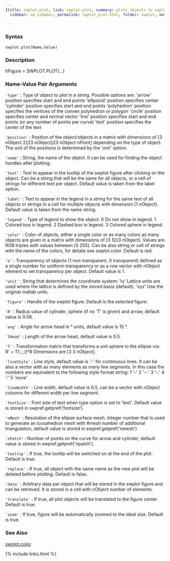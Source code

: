 ```yaml
---
{title: swplot.plot, link: swplot.plot, summary: plots objects to swplot figure, keywords: sample,
  sidebar: sw_sidebar, permalink: swplot_plot.html, folder: swplot, mathjax: 'true'}

---
```


### Syntax

`swplot.plot(Name,Value)`

### Description

hFigure = SWPLOT.PLOT(...)
 
 

### Name-Value Pair Arguments

`'type'`
: Type of object to plot in a string. Possible options are:
      'arrow'         position specifies start and end points
      'ellipsoid'     position specifies center
      'cylinder'      position specifies start and end points
      'polyhedron'    position specifies the vertices of the
                      convex polyhedron or polygon
      'circle'        position specifies center and normal vector
      'line'          position specifies start and end points (or
                      any number of points per curve)
      'text'          position specifies the center of the text

`'position'`
: Position of the object/objects in a matrix with dimensions of
  [3 nObject 2]/[3 nObject]/[3 nObject nPoint] depending on the
  type of object. The unit of the positions is determined by the
  'unit' option.

`'name'`
: String, the name of the object. It can be used for finding the
  object handles after plotting.

`'text'`
: Text to appear in the tooltip of the swplot figure after
  clicking on the object. Can be a string that will be the same
  for all objects, or a cell of strings for different text per
  object. Default value is taken from the label option.

`'label'`
: Text to appear in the legend in a string for the same text of
  all objects or strings in a cell for multiple objects with
  dimension [1 nObject]. Default value is taken from the name
  string.

`'legend'`
: Type of legend to show the object:
      0       Do not show in legend.
      1       Colored box in legend.
      2       Dashed box in legend.
      3       Colored sphere in legend.

`'color'`
: Color of objects, either a single color or as many colors as
  many objects are given in a matrix with dimensions of [3 1]/[3
  nObject]. Values are RGB triples with values between [0 255].
  Can be also string or cell of strings with the name of the
  colors, for details see swplot.color. Default is red.

`'α'`
:   Transparency of objects (1 non-transparent, 0 transparent)
  defined as a single number for unitform transparency or as a
  row vector with nObject element to set transparency per object.
  Default value is 1.

`'unit'`
: String that determines the coordinate system:
      'lu'    Lattice units are used where the lattice is defined
              by the stored basis (default).
      'xyz'   Use the original matlab units.

`'figure'`
: Handle of the swplot figure. Default is the selected figure.

`'R'`
: Radius value of cylinder, sphere (if no 'T' is given) and
  arrow, default value is 0.06.

`'ang'`
: Angle for arrow head in ° units, default value is 15 °.

`'lHead'`
: Length of the arrow head, default value is 0.5.

`'T'`
: Transformation matrix that transforms a unit sphere to the
  ellipse via: R' = T(:,:,i)*R
  Dimensions are [3 3 nObject].

`'lineStyle'`
: Line style, default value is '-' for continuous lines. It can
  be also a vector with as many elements as many line segments.
  In this case the numbers are equivalent to the following style
  format string:
      1   '-'
      2   '--'
      3   '-.'
      4   ':'
      5   'none'

`'lineWidth'`
: Line width, default value is 0.5, can be a vector with nObject
  columns for different width per line segment.

`'fontSize'`
: Font size of text when type option is set to 'text'. Default
  value is stored in swpref.getpref('fontsize').

`'nMesh'`
: Resolution of the ellipse surface mesh. Integer number that is
  used to generate an icosahedron mesh with #mesh number of
  additional triangulation, default value is stored in
  swpref.getpref('nmesh')

`'nPatch'`
: Number of points on the curve for arrow and cylinder, default
  value is stored in swpref.getpref('npatch').

`'tooltip'`
: If true, the tooltip will be switched on at the end of the
  plot. Default is true.

`'replace'`
: If true, all object with the same name as the new plot will be
  deleted before plotting. Default is false.

`'data'`
: Arbitrary data per object that will be stored in the swplot
  figure and can be retrieved. It is stored in a cell with
  nObject number of elements.

`'translate'`
: If true, all plot objects will be translated to the figure
  center. Default is true.

`'zoom'`
: If true, figure will be automatically zoomed to the ideal size.
  Default is true.

### See Also

[swplot.color](swplot_color.html)

{% include links.html %}
